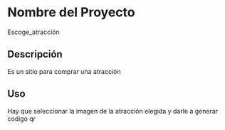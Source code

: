 # Nombre del Proyecto
Escoge_atracción
## Descripción

Es un sitio para comprar una atracción

## Uso
Hay que seleccionar la imagen de la atracción elegida y darle a generar codigo qr
